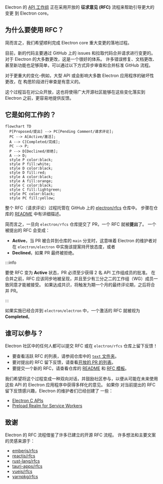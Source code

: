 Electron 的 [API 工作组](https://github.com/electron/governance/tree/main/wg-api) 正在采用开放的 **征求意见 (RFC)** 流程来帮助引导更大的变更
到 Electron core。

## 为什么要使用 RFC？

简而言之，我们希望顺利完成 Electron core 重大变更的落地过程。

目前，新的代码主要通过 GitHub 上的 issues 和拉取代码合并请求进行变更的。对于 Electron 的大多数更改，这是一个很好的体系。 许多错误修复、文档更改、甚至新功能也足够简单，可以通过以下方式异步审查和合并标准 GitHub 流程。

对于更重大的变化-例如，大型 API 或会影响大多数 Electron 应用程序的破坏性更改，在
构思阶段进行审查是有意义的。

这个过程旨在对公众开放，这也将使得广大开源社区能够在这些变化落实到 Electron 之前，更容易地提供反馈。

## 它是如何工作的？

```mermaid
flowchart TD
  P[Proposed/提出] --> PC[Pending Comment/请求评论];
  PC --> A[Active/激活];
  A --> C[Completed/完成];
  PC --> P;
  P --> D[Declined/拒绝];
  A --> D;
  style P color:black;
  style P fill:white;
  style D color:black;
  style D fill:red;
  style A color:black;
  style A fill:orange;
  style C color:black;
  style C fill:lightgreen;
  style PC color:black;
  style PC fill:yellow;
```

整个 RFC（请求评论）过程托管在 GitHub 上的 [electron/rfcs](https://github.com/electron/rfcs) 仓库中。 步骤在仓库的 [README](https://github.com/electron/rfcs/blob/main/README.md) 中有详细描述。

简而言之，一旦向 `electron/rfcs` 仓库提交了 PR，一个 RFC 就被**提出**了。
一个被提出的 RFC 会变成：

- **Active**，当 PR 被合并到仓库的 `main` 分支时，这意味着 Electron 的维护者对在 `electron/electron` 中实施该提案持开放态度，或者
- **Declined**，如果 PR 最终被拒绝。

:::info

要使 RFC 变为 **Active** 状态，PR 必须至少获得 2 名 API 工作组成员的批准。
在合并之前，RFC 应该同步地被呈现，并且至少有三分之二的工作组（WG）成员一致同意才能被接受。 如果达成共识，将触发为期一个月的最终评论期，之后将合并 PR。

:::

如果实施已经合并到 `electron/electron` 中，一个激活的 RFC 就被视为 **Completed**。

## 谁可以参与？

Electron 社区中的任何人都可以提交 RFC 或在 `electron/rfcs` 仓库上留下反馈！

- 要查看活跃 RFC 的列表，请参阅仓库中的 [`text` 文件夹](https://github.com/electron/rfcs/tree/main/text)。
- 要对提出的 RFC 留下反馈，请查看[开放的 PR 的列表](https://github.com/electron/rfcs/pulls)。
- 要提交一个新的 RFC，请查看仓库的 [README](https://github.com/electron/rfcs) 和 [RFC 模板](https://github.com/electron/rfcs/blob/main/0000-template.md)。

我们希望将这个过程变成一种双向对话，并鼓励社区参与，以便从可能在未来使用这些 API 的 Electron 应用程序中获得多样化的意见。 如果你
对当前提出的 RFC 留下反馈感兴趣，Electron 的维护者们已经创建了
一些：

- [Electron C APIs](https://github.com/electron/rfcs/pull/3)
- [Preload Realm for Service Workers](https://github.com/electron/rfcs/pull/4)

## 致谢

Electron 的 RFC 流程借鉴了许多已建立的开源 RFC 流程。
许多想法和主要文案的灵感来源于：

- [emberjs/rfcs](https://github.com/emberjs/rfcs)
- [reactjs/rfcs](https://github.com/reactjs/rfcs)
- [rust-lang/rfcs](https://github.com/rust-lang/rfcs)
- [tauri-apps/rfcs](https://github.com/tauri-apps/rfcs)
- [vuejs/rfcs](https://github.com/vuejs/rfcs)
- [yarnpkg/rfcs](https://github.com/yarnpkg/rfcs)

